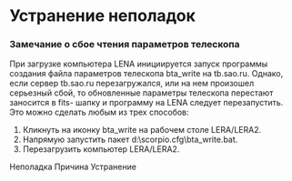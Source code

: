 # Устранение неполадок
### Замечание о сбое чтения параметров телескопа
При загрузке компьютера LENA инициируется запуск программы создания файла параметров
телескопа bta_write на tb.sao.ru. Однако, если сервер tb.sao.ru перезагружался, или на нем
произошел серьезный сбой, то обновленные параметры телескопа перестают заносится в fits-
шапку и программу на LENA следует перезапустить. Это можно сделать любым из трех способов:

1. Кликнуть на иконку bta_write на рабочем столе LERA/LERA2.
2. Напрямую запустить пакет d:\scorpio.cfg\bta_write.bat.
3. Перезагрузить компьютер LERA/LERA2.





Неполадка Причина Устранение



